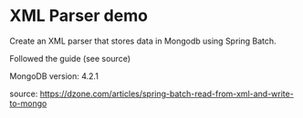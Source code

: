 # XML Parser demo

Create an XML parser that stores data in Mongodb using Spring Batch.

Followed the guide (see source)

MongoDB version: 4.2.1

source: https://dzone.com/articles/spring-batch-read-from-xml-and-write-to-mongo


